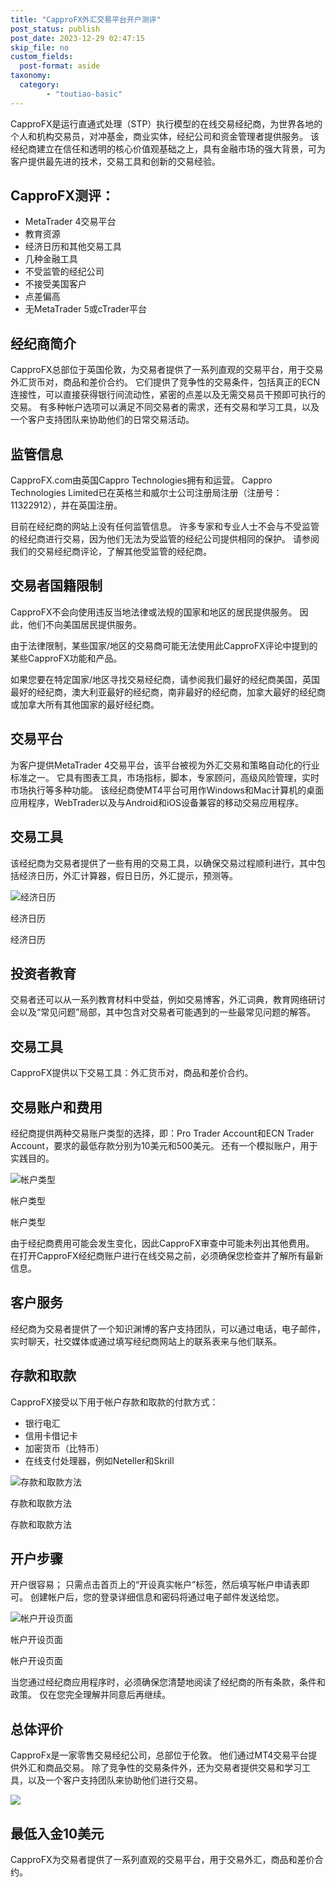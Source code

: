 ```yaml
---
title: "CapproFX外汇交易平台开户测评"
post_status: publish
post_date: 2023-12-29 02:47:15
skip_file: no
custom_fields: 
  post-format: aside
taxonomy:
  category:
        - "toutiao-basic"
---
```


CapproFX是运行直通式处理（STP）执行模型的在线交易经纪商，为世界各地的个人和机构交易员，对冲基金，商业实体，经纪公司和资金管理者提供服务。 该经纪商建立在信任和透明的核心价值观基础之上，具有金融市场的强大背景，可为客户提供最先进的技术，交易工具和创新的交易经验。

## CapproFX测评：

- MetaTrader 4交易平台
- 教育资源
- 经济日历和其他交易工具
- 几种金融工具
- 不受监管的经纪公司
- 不接受美国客户
- 点差偏高
- 无MetaTrader 5或cTrader平台

## 经纪商简介

CapproFX总部位于英国伦敦，为交易者提供了一系列直观的交易平台，用于交易外汇货币对，商品和差价合约。 它们提供了竞争性的交易条件，包括真正的ECN连接性，可以直接获得银行间流动性，紧密的点差以及无需交易员干预即可执行的交易。 有多种帐户选项可以满足不同交易者的需求，还有交易和学习工具，以及一个客户支持团队来协助他们的日常交易活动。

## 监管信息

CapproFX.com由英国Cappro Technologies拥有和运营。 Cappro Technologies Limited已在英格兰和威尔士公司注册局注册（注册号：11322912），并在英国注册。

目前在经纪商的网站上没有任何监管信息。 许多专家和专业人士不会与不受监管的经纪商进行交易，因为他们无法为受监管的经纪公司提供相同的保护。 请参阅我们的交易经纪商评论，了解其他受监管的经纪商。

## 交易者国籍限制

CapproFX不会向使用违反当地法律或法规的国家和地区的居民提供服务。 因此，他们不向美国居民提供服务。

由于法律限制，某些国家/地区的交易商可能无法使用此CapproFX评论中提到的某些CapproFX功能和产品。

如果您要在特定国家/地区寻找交易经纪商，请参阅我们最好的经纪商美国，英国最好的经纪商，澳大利亚最好的经纪商，南非最好的经纪商，加拿大最好的经纪商或加拿大所有其他国家的最好经纪商。

## 交易平台

为客户提供MetaTrader 4交易平台，该平台被视为外汇交易和策略自动化的行业标准之一。 它具有图表工具，市场指标，脚本，专家顾问，高级风险管理，实时市场执行等多种功能。 该经纪商使MT4平台可用作Windows和Mac计算机的桌面应用程序，WebTrader以及与Android和iOS设备兼容的移动交易应用程序。

## 交易工具

该经纪商为交易者提供了一些有用的交易工具，以确保交易过程顺利进行，其中包括经济日历，外汇计算器，假日日历，外汇提示，预测等。

![经济日历](https://cdn.fendou.la/funstoutiao/2020/11/CapproFX-Review-Economic-Calendar-.jpg "经济日历")

经济日历

经济日历

## 投资者教育

交易者还可以从一系列教育材料中受益，例如交易博客，外汇词典，教育网络研讨会以及“常见问题”局部，其中包含对交易者可能遇到的一些最常见问题的解答。

## 交易工具

CapproFX提供以下交易工具：外汇货币对，商品和差价合约。

## 交易账户和费用

经纪商提供两种交易账户类型的选择，即：Pro Trader Account和ECN Trader Account，要求的最低存款分别为10美元和500美元。 还有一个模拟账户，用于实践目的。

![帐户类型](https://cdn.fendou.la/funstoutiao/2020/11/CapproFX-Review-Account-Types.jpg "帐户类型")

帐户类型

帐户类型

由于经纪商费用可能会发生变化，因此CapproFX审查中可能未列出其他费用。 在打开CapproFX经纪商账户进行在线交易之前，必须确保您检查并了解所有最新信息。

## 客户服务

经纪商为交易者提供了一个知识渊博的客户支持团队，可以通过电话，电子邮件，实时聊天，社交媒体或通过填写经纪商网站上的联系表来与他们联系。

## 存款和取款

CapproFX接受以下用于帐户存款和取款的付款方式：

- 银行电汇
- 信用卡借记卡
- 加密货币（比特币）
- 在线支付处理器，例如Neteller和Skrill

![存款和取款方法](https://cdn.fendou.la/funstoutiao/2020/11/CapproFX-Review-Deposit-and-Withdrawal-Methods-.jpg "存款和取款方法")

存款和取款方法

存款和取款方法

## 开户步骤

开户很容易； 只需点击首页上的“开设真实帐户”标签，然后填写帐户申请表即可。 创建帐户后，您的登录详细信息和密码将通过电子邮件发送给您。

![帐户开设页面](https://cdn.fendou.la/funstoutiao/2020/11/CapproFX-Review-Account-Opening-Page--275x1024.jpg "帐户开设页面")

帐户开设页面

帐户开设页面

当您通过经纪商应用程序时，必须确保您清楚地阅读了经纪商的所有条款，条件和政策。 仅在您完全理解并同意后再继续。

## 总体评价

CapproFx是一家零售交易经纪公司，总部位于伦敦。 他们通过MT4交易平台提供外汇和商品交易。 除了竞争性的交易条件外，还为交易者提供交易和学习工具，以及一个客户支持团队来协助他们进行交易。

![](https://cdn.fendou.la/funstoutiao/2020/11/CapproFX-Logo.png)

## 最低入金10美元

CapproFX为交易者提供了一系列直观的交易平台，用于交易外汇，商品和差价合约。
